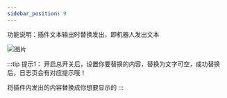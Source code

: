 ```yaml
---
sidebar_position: 9
---
```

功能说明：插件文本输出时替换发出，即机器人发出文本

![图片](/img/doc/高级功能/高级首页/输出替换.png)

:::tip 提示1：
开启总开关后，设置你要替换的内容，替换为文字可空，成功替换后，日志页会有对应提示哦！

将插件内发出的内容替换成你想要显示的
:::